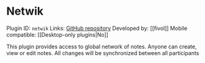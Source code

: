 # Netwik

Plugin ID: `netwik`
Links: [GitHub repository](https://github.com/fivol/netwik-obsidian)
Developed by: [[fivol]]
Mobile compatible: [[Desktop-only plugins|No]]

This plugin provides access to global network of notes. Anyone can create, view or edit notes. All changes will be synchronized between all participants
